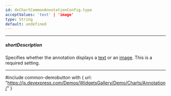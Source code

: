 ```yaml
---
id: dxChartCommonAnnotationConfig.type
acceptValues: 'text' | 'image'
type: String
default: undefined
---
```

---
##### shortDescription
Specifies whether the annotation displays a [text](/api-reference/20%20Data%20Visualization%20Widgets/dxChart/1%20Configuration/commonAnnotationSettings/text.md '/Documentation/ApiReference/Data_Visualization_Widgets/dxChart/Configuration/annotations/#text') or an [image](/api-reference/20%20Data%20Visualization%20Widgets/dxChart/1%20Configuration/commonAnnotationSettings/image '/Documentation/ApiReference/Data_Visualization_Widgets/dxChart/Configuration/annotations/image/'). This is a required setting.

---
#include common-demobutton with {
    url: "https://js.devexpress.com/Demos/WidgetsGallery/Demo/Charts/Annotation/"
}
